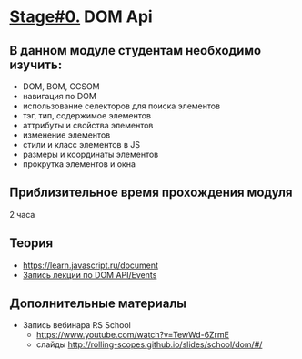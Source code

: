 # [Stage#0.](../../) DOM Api
## В данном модуле студентам необходимо изучить:
- DOM, BOM, CCSOM
- навигация по DOM
- использование селекторов для поиска элементов
- тэг, тип, содержимое элементов
- аттрибуты и свойства элементов
- изменение элементов
- стили и класс элементов в JS
- размеры и координаты элементов
- прокрутка элементов и окна

## Приблизительное время прохождения модуля
2 часа

## Теория 
- https://learn.javascript.ru/document
- [Запись лекции по DOM API/Events](https://youtu.be/2Yg-cH2hpiM?list=PLzLiprpVuH8df24MzZp-l5QMsJWJbi9qP)

## Дополнительные материалы
- Запись вебинара RS School
    - https://www.youtube.com/watch?v=TewWd-6ZrmE
    - слайды http://rolling-scopes.github.io/slides/school/dom/#/
